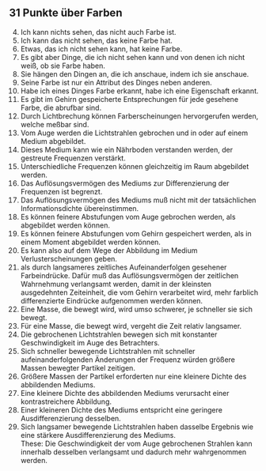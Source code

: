 ## 31 Punkte über Farben
4. Ich kann nichts sehen, das nicht auch Farbe ist.   
5. Ich kann das nicht sehen, das keine Farbe hat.   
6. Etwas, das ich nicht sehen kann, hat keine Farbe.   
7. Es gibt aber Dinge, die ich nicht sehen kann und von denen ich nicht weiß, ob sie Farbe haben.   
9. Sie hängen den Dingen an, die ich anschaue, indem ich sie anschaue.   
10. Seine Farbe ist nur ein Attribut des Dinges neben anderen.   
11. Habe ich eines Dinges Farbe erkannt, habe ich eine Eigenschaft erkannt.   
12. Es gibt im Gehirn gespeicherte Entsprechungen für jede gesehene Farbe, die abrufbar sind.   
13. Durch Lichtbrechung können Farberscheinungen hervorgerufen werden, welche meßbar sind.   
14. Vom Auge werden die Lichtstrahlen gebrochen und in oder auf einem Medium abgebildet.   
15. Dieses Medium kann wie ein Nährboden verstanden werden, der gestreute Frequenzen verstärkt.   
16. Unterschiedliche Frequenzen können gleichzeitig im Raum abgebildet werden.   
17. Das Auflösungsvermögen des Mediums zur Differenzierung der Frequenzen ist begrenzt.   
18. Das Auflösungsvermögen des Mediums muß nicht mit der tatsächlichen Informationsdichte übereinstimmen.   
19. Es können feinere Abstufungen vom Auge gebrochen werden, als abgebildet werden können.   
20. Es können feinere Abstufungen vom Gehirn gespeichert werden, als in einem Moment abgebildet werden können.   
21. Es kann also auf dem Wege der Abbildung im Medium Verlusterscheinungen geben.   
2. als durch langsameres zeitliches Aufeinanderfolgen gesehener Farbeindrücke. Dafür muß das Auflösungsvermögen der zeitlichen Wahrnehmung verlangsamt werden, damit in der kleinsten ausgedehnten Zeiteinheit, die vom Gehirn verarbeitet wird, mehr farblich differenzierte Eindrücke aufgenommen werden können.   
3. Eine Masse, die bewegt wird, wird umso schwerer, je schneller sie sich bewegt.   
4. Für eine Masse, die bewegt wird, vergeht die Zeit relativ langsamer.   
5. Die gebrochenen Lichtstrahlen bewegen sich mit konstanter Geschwindigkeit im Auge des Betrachters.   
6. Sich schneller bewegende Lichtstrahlen mit schneller aufeinanderfolgenden Änderungen der Frequenz würden größere Massen bewegter Partikel zeitigen.    
7. Größere Massen der Partikel erforderten nur eine kleinere Dichte des abbildenden Mediums.   
8. Eine kleinere Dichte des abbildenden Mediums verursacht einer kontrastreichere Abbildung.    
9. Einer kleineren Dichte des Mediums entspricht eine geringere Ausdifferenzierung desselben.   
10. Sich langsamer bewegende Lichtstrahlen haben dasselbe Ergebnis wie eine stärkere Ausdifferenzierung des Mediums.    
These: Die Geschwindigkeit der vom Auge gebrochenen Strahlen kann innerhalb desselben verlangsamt und dadurch mehr wahrgenommen werden.   

